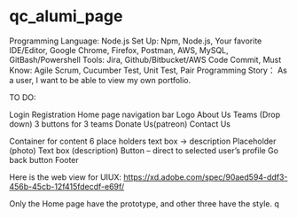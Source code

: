 # qc_alumi_page

Programming Language: Node.js
Set Up: Npm, Node.js, Your favorite IDE/Editor, Google Chrome, Firefox, Postman, AWS, MySQL, GitBash/Powershell
Tools: Jira, Github/Bitbucket/AWS Code Commit,
Must Know: Agile Scrum, Cucumber Test, Unit Test, Pair Programming
Story：
    As a user, I want to be able to view my own portfolio. 
    
TO DO:

Login
Registration
Home page
  navigation bar
  Logo
  About Us 
  Teams (Drop down)
    3 buttons for 3 teams
   Donate Us(patreon)
  Contact Us


Container for content
6 place holders
text box -> description
Placeholder (photo)
Text box (description)
Button – direct to selected user’s profile
Go back button
Footer

Here is the web view for UIUX:
https://xd.adobe.com/spec/90aed594-ddf3-456b-45cb-12f415fdecdf-e69f/

Only the Home page have the prototype, and other three have the style.
q
